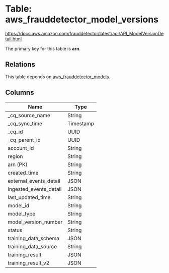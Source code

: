 # Table: aws_frauddetector_model_versions

https://docs.aws.amazon.com/frauddetector/latest/api/API_ModelVersionDetail.html

The primary key for this table is **arn**.

## Relations
This table depends on [aws_frauddetector_models](aws_frauddetector_models.md).


## Columns
| Name          | Type          |
| ------------- | ------------- |
|_cq_source_name|String|
|_cq_sync_time|Timestamp|
|_cq_id|UUID|
|_cq_parent_id|UUID|
|account_id|String|
|region|String|
|arn (PK)|String|
|created_time|String|
|external_events_detail|JSON|
|ingested_events_detail|JSON|
|last_updated_time|String|
|model_id|String|
|model_type|String|
|model_version_number|String|
|status|String|
|training_data_schema|JSON|
|training_data_source|String|
|training_result|JSON|
|training_result_v2|JSON|